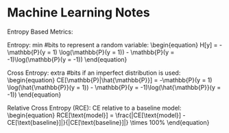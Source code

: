 # Machine Learning Notes

Entropy Based Metrics:

Entropy: min #bits to represent a random variable:
\begin{equation}
H[y] = -\mathbb{P}(y = 1) \log(\mathbb{P}(y = 1)) - \mathbb{P}(y = -1)\log(\mathbb{P}(y = -1))
\end{equation}

Cross Entropy: extra #bits if an imperfect distribution is used:
\begin{equation}
CE[\mathbb{P}|\hat{\mathbb{P}}] = -\mathbb{P}(y = 1) \log(\hat{\mathbb{P}}(y = 1)) - \mathbb{P}(y = -1)\log(\hat{\mathbb{P}}(y = -1))
\end{equation}

Relative Cross Entropy (RCE): CE relative to a baseline model:
\begin{equation}
RCE[\text{model}] = \frac{|CE[\text{model}] - CE[\text{baseline}]|}{|CE[\text{baseline}]|} \times 100\%
\end{equation}


